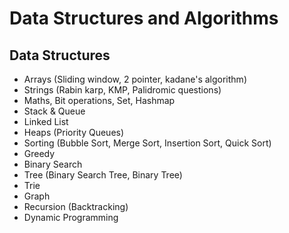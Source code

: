 # Data Structures and Algorithms

## Data Structures
- Arrays (Sliding window, 2 pointer, kadane's algorithm)
- Strings (Rabin karp, KMP, Palidromic questions)
- Maths, Bit operations, Set, Hashmap
- Stack & Queue
- Linked List
- Heaps (Priority Queues)
- Sorting (Bubble Sort, Merge Sort, Insertion Sort, Quick Sort)
- Greedy
- Binary Search
- Tree (Binary Search Tree, Binary Tree)
- Trie
- Graph
- Recursion (Backtracking)
- Dynamic Programming